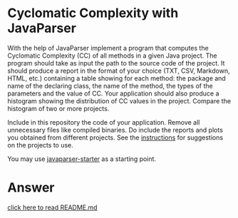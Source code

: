 # Cyclomatic Complexity with JavaParser

With the help of JavaParser implement a program that computes the Cyclomatic Complexity (CC) of all methods in a given Java project. The program should take as input the path to the source code of the project. It should produce a report in the format of your choice (TXT, CSV, Markdown, HTML, etc.) containing a table showing for each method: the package and name of the declaring class, the name of the method, the types of the parameters and the value of CC.
Your application should also produce a histogram showing the distribution of CC values in the project. Compare the histogram of two or more projects.


Include in this repository the code of your application. Remove all unnecessary files like compiled binaries. Do include the reports and plots you obtained from different projects. See the [instructions](../sujet.md) for suggestions on the projects to use.

You may use [javaparser-starter](../code/javaparser-starter) as a starting point.

# Answer
[click here to read README.md](../code/Exercise5/README.md)
